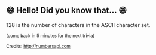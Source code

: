 ## 😄 Hello! Did you know that... 😄
128 is the number of characters in the ASCII character set.

<sup>(come back in 5 minutes for the next trivia)</sup>


<sup>Credits: http://numbersapi.com</sup>
